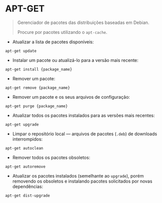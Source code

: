 # APT-GET

> Gerenciador de pacotes das distribuições baseadas em Debian.
>>
> Procure por pacotes utilizando o `apt-cache`.

- Atualizar a lista de pacotes disponíveis:

`apt-get update`

- Instalar um pacote ou atualizá-lo para a versão mais recente:

`apt-get install {package_name}`

- Remover um pacote:

`apt-get remove {package_name}`

- Remover um pacote e os seus arquivos de configuração:

`apt-get purge {package_name}`

- Atualizar todos os pacotes instalados para as versões mais recentes:

`apt-get upgrade`

- Limpar o repositório local — arquivos de pacotes (`.deb`) de downloads interrompidos:

`apt-get autoclean`

- Remover todos os pacotes obsoletos:

`apt-get autoremove`

- Atualizar os pacotes instalados (semelhante ao `upgrade`), porém removendo os obsoletos e instalando pacotes solicitados por novas dependências:

`apt-get dist-upgrade`